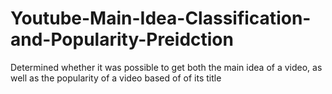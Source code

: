 # Youtube-Main-Idea-Classification-and-Popularity-Preidction
Determined whether it was possible to get both the main idea of a video, as well as the popularity of a video based of of its title
